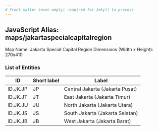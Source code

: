 ```yaml
---
# Front matter (even empty) required for Jekyll to process
---
```


## JavaScript Alias: maps/jakartaspecialcapitalregion

Map Name: Jakarta Special Capital Region
Dimensions (Width x Height): 270x410





### List of Entities

ID | Short label | Label
---|---|---|
ID.JK.JP|JP|Central Jakarta (Jakarta Pusat)
ID.JK.JT|JT|East Jakarta (Jakarta Timur)
ID.JK.JU|JU|North Jakarta (Jakarta Utara)
ID.JK.JS|JS|South Jakarta (Jakarta Selatan)
ID.JK.JB|JB|West Jakarta (Jakarta Barat)